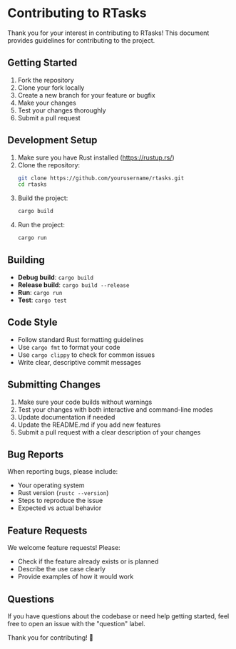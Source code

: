 # Contributing to RTasks

Thank you for your interest in contributing to RTasks! This document provides guidelines for contributing to the project.

## Getting Started

1. Fork the repository
2. Clone your fork locally
3. Create a new branch for your feature or bugfix
4. Make your changes
5. Test your changes thoroughly
6. Submit a pull request

## Development Setup

1. Make sure you have Rust installed (https://rustup.rs/)
2. Clone the repository:
   ```bash
   git clone https://github.com/yourusername/rtasks.git
   cd rtasks
   ```
3. Build the project:
   ```bash
   cargo build
   ```
4. Run the project:
   ```bash
   cargo run
   ```

## Building

- **Debug build**: `cargo build`
- **Release build**: `cargo build --release`
- **Run**: `cargo run`
- **Test**: `cargo test`

## Code Style

- Follow standard Rust formatting guidelines
- Use `cargo fmt` to format your code
- Use `cargo clippy` to check for common issues
- Write clear, descriptive commit messages

## Submitting Changes

1. Make sure your code builds without warnings
2. Test your changes with both interactive and command-line modes
3. Update documentation if needed
4. Update the README.md if you add new features
5. Submit a pull request with a clear description of your changes

## Bug Reports

When reporting bugs, please include:
- Your operating system
- Rust version (`rustc --version`)
- Steps to reproduce the issue
- Expected vs actual behavior

## Feature Requests

We welcome feature requests! Please:
- Check if the feature already exists or is planned
- Describe the use case clearly
- Provide examples of how it would work

## Questions

If you have questions about the codebase or need help getting started, feel free to open an issue with the "question" label.

Thank you for contributing! 🦀
